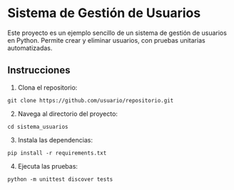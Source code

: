 
# Sistema de Gestión de Usuarios

Este proyecto es un ejemplo sencillo de un sistema de gestión de usuarios en Python. Permite crear y eliminar usuarios, con pruebas unitarias automatizadas.

## Instrucciones

1. Clona el repositorio:
```
git clone https://github.com/usuario/repositorio.git
```

2. Navega al directorio del proyecto:
```
cd sistema_usuarios
```

3. Instala las dependencias:
```
pip install -r requirements.txt
```

4. Ejecuta las pruebas:
```
python -m unittest discover tests
```
